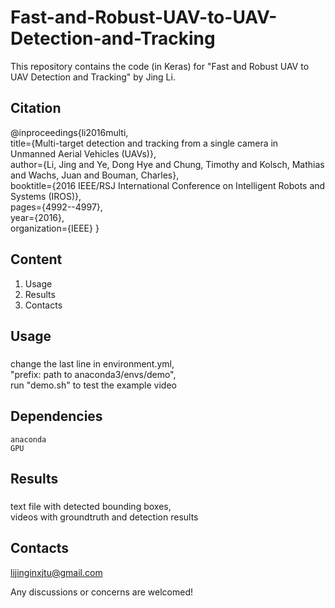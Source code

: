 # Fast-and-Robust-UAV-to-UAV-Detection-and-Tracking
This repository contains the code (in Keras) for "Fast and Robust UAV to UAV Detection and Tracking" by Jing Li.
## Citation

@inproceedings{li2016multi,<br>
  title={Multi-target detection and tracking from a single camera in Unmanned Aerial Vehicles (UAVs)},<br>
  author={Li, Jing and Ye, Dong Hye and Chung, Timothy and Kolsch, Mathias and Wachs, Juan and Bouman, Charles},<br>
  booktitle={2016 IEEE/RSJ International Conference on Intelligent Robots and Systems (IROS)},<br>
  pages={4992--4997},<br>
  year={2016},<br>
  organization={IEEE}
}



## Content
1. Usage
2. Results
3. Contacts


## Usage
### 
change the last line in environment.yml,<br>
"prefix: path to anaconda3/envs/demo",<br>
run "demo.sh" to test the example video
## Dependencies

    anaconda
    GPU
    



## Results
### 
text file with detected bounding boxes,<br>
videos with groundtruth and detection results
## Contacts
lijinginxjtu@gmail.com

Any discussions or concerns are welcomed!
